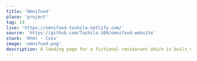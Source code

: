 ```yaml
---
title: 'Omnifood'
place: 'project'
tag: 14
live: 'https://omnifood-tashila.netlify.com/'
source: 'https://github.com/Tashila-109/omnifood-website'
stack: 'Html - Csss'
image: 'omnifood.png'
description: A landing page for a fictional restaurant which is built on HTML 5 and CSS 3. This project was used to experiment with different css styles and animations and also understand the process of designing a website and developing it.
---
```

